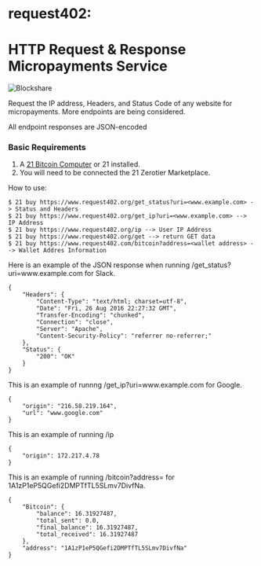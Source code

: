 # request402: 
HTTP Request & Response Micropayments Service
===========================================
![Blockshare](https://machine-payable.herokuapp.com/static/img/abstractdot.ico)

Request the IP address, Headers, and Status Code of any website for micropayments. More endpoints are being considered.

All endpoint responses are JSON-encoded

<h3> Basic Requirements </h3>

1. A  <a href="https://21.co">21 Bitcoin Computer</a> or 21 installed.
2. You will need to be connected the 21 Zerotier Marketplace.

How to use:

    $ 21 buy https://www.request402.org/get_status?uri=<www.example.com> -> Status and Headers
    $ 21 buy https://www.request402.org/get_ip?uri=<www.example.com> --> IP Address
    $ 21 buy https://www.request402.org/ip --> User IP Address
    $ 21 buy https://www.request402.org/get --> return GET data
    $ 21 buy https://www.request402.com/bitcoin?address=<wallet address> --> Wallet Addres Information


<p>Here is an example of the JSON response when running /get_status?uri=www.example.com for Slack.</p>
<pre><code>{
    "Headers": {
        "Content-Type": "text/html; charset=utf-8",
        "Date": "Fri, 26 Aug 2016 22:27:32 GMT",
        "Transfer-Encoding": "chunked",
        "Connection": "close",
        "Server": "Apache",
        "Content-Security-Policy": "referrer no-referrer;"
    },
    "Status": {
        "200": "OK"
    }
}
</code></pre>
<p>This is an example of runnng /get_ip?uri=www.example.com for Google.</p>
<pre><code>{
    "origin": "216.58.219.164",
    "url": "www.google.com"
}
</code></pre>

<p>This is an example of running /ip </p>
<pre><code>{
    "origin": 172.217.4.78
}
</code></pre>
<p>This is an example of running /bitcoin?address=<wallet address> for 1A1zP1eP5QGefi2DMPTfTL5SLmv7DivfNa.</p>
<pre><code>{
    "Bitcoin": {
        "balance": 16.31927487,
        "total_sent": 0.0,
        "final_balance": 16.31927487,
        "total_received": 16.31927487
    },
    "address": "1A1zP1eP5QGefi2DMPTfTL5SLmv7DivfNa"
}
</code></pre>
